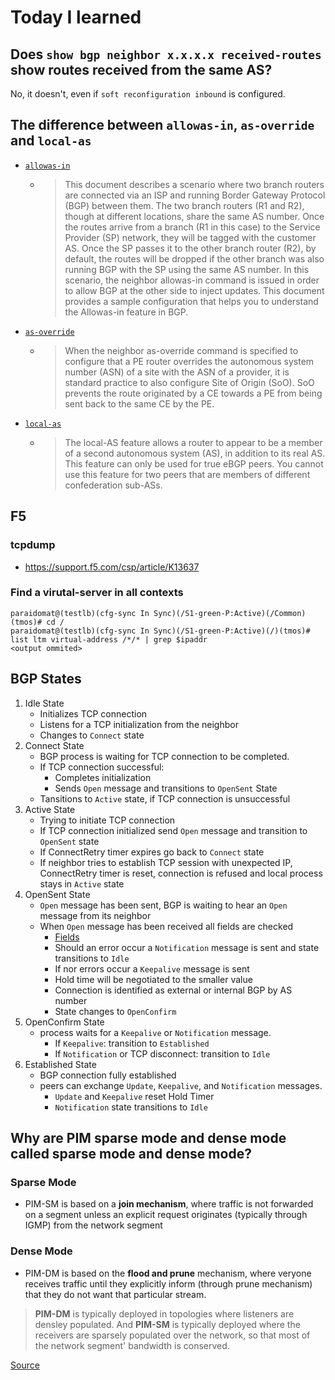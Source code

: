 # Today I learned

## Does `show bgp neighbor x.x.x.x received-routes` show routes received from the same AS?

No, it doesn't, even if `soft reconfiguration inbound` is configured.

## The difference between `allowas-in`, `as-override` and `local-as` 

- [`allowas-in`](https://www.cisco.com/c/en/us/support/docs/ip/border-gateway-protocol-bgp/112236-allowas-in-bgp-config-example.html)
  - > This document describes a scenario where two branch routers are connected via an ISP and running Border Gateway Protocol (BGP) between them. The two branch routers (R1 and R2), though at different locations, share the same AS number. Once the routes arrive from a branch (R1 in this case) to the Service Provider (SP) network, they will be tagged with the customer AS. Once the SP passes it to the other branch router (R2), by default, the routes will be dropped if the other branch was also running BGP with the SP using the same AS number. In this scenario, the neighbor allowas-in command is issued in order to allow BGP at the other side to inject updates. This document provides a sample configuration that helps you to understand the Allowas-in feature in BGP.
- [`as-override`](https://www.cisco.com/c/en/us/td/docs/ios/iproute_bgp/command/reference/irg_book/irg_bgp1.html#wp1116741)
  - > When the neighbor as-override command is specified to configure that a PE router overrides the autonomous system number (ASN) of a site with the ASN of a provider, it is standard practice to also configure Site of Origin (SoO). SoO prevents the route originated by a CE towards a PE from being sent back to the same CE by the PE.
- [`local-as`](https://www.cisco.com/c/en/us/support/docs/ip/border-gateway-protocol-bgp/13761-39.html)
  - > The local-AS feature allows a router to appear to be a member of a second autonomous system (AS), in addition to its real AS. This feature can only be used for true eBGP peers. You cannot use this feature for two peers that are members of different confederation sub-ASs.

## F5

### tcpdump

- https://support.f5.com/csp/article/K13637

### Find a virutal-server in all contexts

```
paraidomat@(testlb)(cfg-sync In Sync)(/S1-green-P:Active)(/Common)(tmos)# cd /
paraidomat@(testlb)(cfg-sync In Sync)(/S1-green-P:Active)(/)(tmos)# list ltm virtual-address /*/* | grep $ipaddr
<output ommited>
```

## BGP States

1. Idle State
   - Initializes TCP connection
   - Listens for a TCP initialization from the neighbor
   - Changes to `Connect` state
1. Connect State
   - BGP process is waiting for TCP connection to be completed.
   - If TCP connection successful:
     - Completes initialization
     - Sends `Open` message and transitions to `OpenSent` State
   - Tansitions to `Active` state, if TCP connection is unsuccessful 
1. Active State
   - Trying to initiate TCP connection
   - If TCP connection initialized send `Open` message and transition to `OpenSent` state
   - If ConnectRetry timer expires go back to `Connect` state
   - If neighbor tries to establish TCP session with unexpected IP, ConnectRetry timer is 
     reset, connection is refused and local process stays in `Active` state
1. OpenSent State
   - `Open` message has been sent, BGP is waiting to hear an `Open` message from its neighbor
   - When `Open` message has been received all fields are checked
     - [Fields](https://tools.ietf.org/html/rfc4271#page-13)
     - Should an error occur a `Notification` message is sent and state transitions to `Idle`
     - If nor errors occur a `Keepalive` message is sent
     - Hold time will be negotiated to the smaller value
     - Connection is identified as external or internal BGP by AS number
     - State changes to `OpenConfirm`
1. OpenConfirm State
   - process waits for a `Keepalive` or `Notification` message.
     - If `Keepalive`: transition to `Established`
     - If `Notification` or TCP disconnect: transition to `Idle`
1. Established State
   - BGP connection fully established
   - peers can exchange `Update`, `Keepalive`, and `Notification` messages.
     - `Update` and `Keepalive` reset Hold Timer
     - `Notification` state transitions to `Idle`
     
## Why are PIM sparse mode and dense mode called sparse mode and dense mode?

### Sparse Mode

- PIM-SM is based on a __join mechanism__, where traffic is not forwarded on a segment
  unless an explicit request originates (typically through IGMP) from the network segment

### Dense Mode

- PIM-DM is based on the __flood and prune__ mechanism, where veryone receives traffic
  until they explicitly inform (through prune mechanism) that they do not want that
  particular stream.
  
> **PIM-DM** is typically deployed in topologies where listeners are densley populated.
> And **PIM-SM** is typically deployed where the receivers are sparsely populated over
> the network, so that most of the network segment' bandwidth is conserved.

[Source](https://gtacknowledge.extremenetworks.com/articles/Q_A/What-are-the-differences-between-sparse-mode-and-dense-mode-routing)


